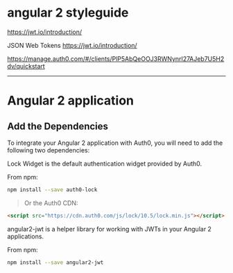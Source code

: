 # angular 2 styleguide

https://jwt.io/introduction/

JSON Web Tokens
https://jwt.io/introduction/

https://manage.auth0.com/#/clients/PlP5AbQeOOJ3RWNynrI27AJeb7U5H2dv/quickstart

**********************************************************************************************

# Angular 2 application

## Add the Dependencies

To integrate your Angular 2 application with Auth0, you will need to add the following two dependencies:

Lock Widget is the default authentication widget provided by Auth0.

From npm:

```sh
npm install --save auth0-lock
``` 

> Or the Auth0 CDN: 

```html
<script src="https://cdn.auth0.com/js/lock/10.5/lock.min.js"></script>
``` 
angular2-jwt is a helper library for working with JWTs in your Angular 2 applications.

From npm:
```sh
npm install --save angular2-jwt
``` 
## 







